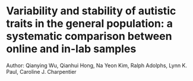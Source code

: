 # Variability and stability of autistic traits in the general population: a systematic comparison between online and in-lab samples
Author: Qianying Wu, Qianhui Hong, Na Yeon Kim, Ralph Adolphs, Lynn K. Paul, Caroline J. Charpentier

